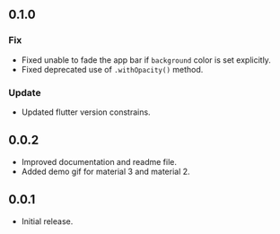 ## 0.1.0
### Fix
* Fixed unable to fade the app bar if `background` color is set explicitly.
* Fixed deprecated use of `.withOpacity()` method.
### Update
* Updated flutter version constrains.

## 0.0.2
* Improved documentation and readme file.
* Added demo gif for material 3 and material 2.

## 0.0.1
* Initial release.
